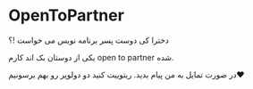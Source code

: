 # OpenToPartner
دخترا کی دوست پسر برنامه نویس می خواست !؟

یکی از دوستان بک اند کارم open to partner شده.

در صورت تمایل به من پیام بدید.
ریتوییت کنید دو دولوپر رو بهم برسونیم❤️
